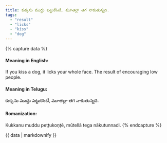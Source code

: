 ```yaml
---
title: కుక్కను ముద్దు పెట్టుకొంటే, మూతెల్లా తెగ నాకుతున్నది.
tags:
  - "result"
  - "licks"
  - "kiss"
  - "dog"
---
```


{% capture data %}
#### Meaning in English:
If you kiss a dog, it licks your whole face.
The result of encouraging low people.

#### Meaning in Telugu:
కుక్కను ముద్దు పెట్టుకొంటే, మూతెల్లా తెగ నాకుతున్నది.

#### Romanization:
Kukkanu muddu peṭṭukoṇṭē, mūtellā tega nākutunnadi.
{% endcapture %}

{{ data | markdownify }}

